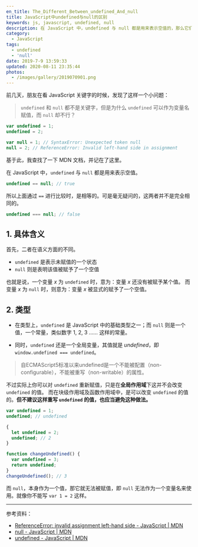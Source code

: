 ```yaml
---
en_title: The_Different_Between_undefined_And_null
title: JavaScript中undefined与null的区别
keywords: js, javascript, undefined, null
description: 在 JavaScript 中，undefined 与 null 都是用来表示空值的，那么它们的区别有哪些呢？
category:
  - JavaScript
tags:
  - undefined
  - 'null'
date: 2019-7-9 13:59:33
updated: 2020-08-11 23:35:44
photos:
  - /images/gallery/2019070901.png
---
```


前几天，朋友在看 JavaScript 关键字的时候，发现了这样一个小问题：

> `undefined` 和 `null` 都不是关键字，但是为什么 `undefined` 可以作为变量名赋值，而 `null` 却不行？

```js
var undefined = 1;
undefined = 2;

var null = 1; // SyntaxError: Unexpected token null
null = 2; // ReferenceError: Invalid left-hand side in assignment
```

基于此，我查找了一下 MDN 文档，并记在了这里。

在 JavaScript 中，`undefined` 与 `null` 都是用来表示空值。

```js
undefined == null; // true
```

所以上面通过 `==` 进行比较时，是相等的。可是毫无疑问的，这两者并不是完全相同的。

```js
undefined === null; // false
```

## 1. 具体含义

首先，二者在语义方面的不同。

- `undefined` 是表示未赋值的一个状态
- `null` 则是表明该值被赋予了一个空值

也就是说，一个变量 *x* 为 `undefined` 时，意为：变量 *x* 还没有被赋予某个值。
而变量 *x* 为 `null` 时，则意为：变量 *x* 被显式的赋予了一个空值。

## 2. 类型

- 在类型上，`undefined` 是 JavaScript 中的基础类型之一；而 `null` 则是一个值，一个常量，类似数字 1, 2, 3 …… 这样的常量。

- 同时，`undefined` 还是一个全局变量，其值就是 *undefined*，即 `window.undefined === undefined`。

> 自ECMAScript5标准以来undefined是一个不能被配置（non-configurable），不能被重写（non-writable）的属性。

不过实际上你可以对 `undefined` 重新赋值，只是在**全局作用域**下这并不会改变 `undefined` 的值。
而在块级作用域及函数作用域中，是可以改变 `undefined` 的值的。**但不建议这样重写 `undefined` 的值，也应当避免这种做法。**

```js
var undefined = 1;
undefined; // undefined

{
  let undefined = 2;
  undefined; // 2
}

function changeUndefined() {
  var undefined = 3;
  return undefined;
}
changeUndefined(); // 3
```

而 `null`，本身作为一个值，那它就无法被赋值，即 `null` 无法作为一个变量名来使用。就像你不能写 `var 1 = 2` 这样。

---
参考资料：

- [ReferenceError: invalid assignment left-hand side - JavaScript | MDN](https://developer.mozilla.org/zh-CN/docs/Web/JavaScript/Reference/Errors/Invalid_assignment_left-hand_side)
- [null - JavaScript | MDN](https://developer.mozilla.org/zh-CN/docs/Web/JavaScript/Reference/Global_Objects/null)
- [undefined - JavaScript | MDN](https://developer.mozilla.org/zh-CN/docs/Web/JavaScript/Reference/Global_Objects/undefined)
